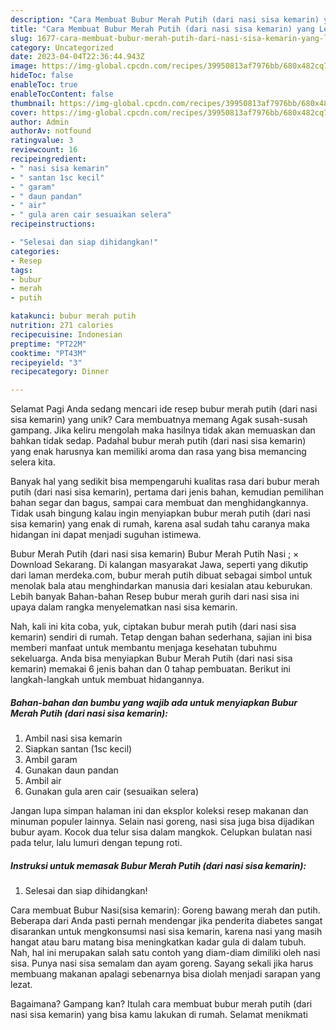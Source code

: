 ```yaml
---
description: "Cara Membuat Bubur Merah Putih (dari nasi sisa kemarin) yang Lezat Sekali, Mantap"
title: "Cara Membuat Bubur Merah Putih (dari nasi sisa kemarin) yang Lezat Sekali, Mantap"
slug: 1677-cara-membuat-bubur-merah-putih-dari-nasi-sisa-kemarin-yang-lezat-sekali-mantap
category: Uncategorized
date: 2023-04-04T22:36:44.943Z
image: https://img-global.cpcdn.com/recipes/39950813af7976bb/680x482cq70/bubur-merah-putih-dari-nasi-sisa-kemarin-foto-resep-utama.jpg
hideToc: false
enableToc: true
enableTocContent: false
thumbnail: https://img-global.cpcdn.com/recipes/39950813af7976bb/680x482cq70/bubur-merah-putih-dari-nasi-sisa-kemarin-foto-resep-utama.jpg
cover: https://img-global.cpcdn.com/recipes/39950813af7976bb/680x482cq70/bubur-merah-putih-dari-nasi-sisa-kemarin-foto-resep-utama.jpg
author: Admin
authorAv: notfound
ratingvalue: 3
reviewcount: 16
recipeingredient:
- " nasi sisa kemarin"
- " santan 1sc kecil"
- " garam"
- " daun pandan"
- " air"
- " gula aren cair sesuaikan selera"
recipeinstructions:

- "Selesai dan siap dihidangkan!"
categories:
- Resep
tags:
- bubur
- merah
- putih

katakunci: bubur merah putih 
nutrition: 271 calories
recipecuisine: Indonesian
preptime: "PT22M"
cooktime: "PT43M"
recipeyield: "3"
recipecategory: Dinner

---
```



Selamat Pagi Anda sedang mencari ide resep bubur merah putih (dari nasi sisa kemarin) yang unik? Cara membuatnya memang Agak susah-susah gampang. Jika keliru mengolah maka hasilnya tidak akan memuaskan dan bahkan tidak sedap. Padahal bubur merah putih (dari nasi sisa kemarin) yang enak harusnya kan memiliki aroma dan rasa yang bisa memancing selera kita.


Banyak hal yang sedikit bisa mempengaruhi kualitas rasa dari bubur merah putih (dari nasi sisa kemarin), pertama dari jenis bahan, kemudian pemilihan bahan segar dan bagus, sampai cara membuat dan menghidangkannya. Tidak usah bingung kalau ingin menyiapkan bubur merah putih (dari nasi sisa kemarin) yang enak di rumah, karena asal sudah tahu caranya maka hidangan ini dapat menjadi suguhan istimewa.

Bubur Merah Putih (dari nasi sisa kemarin) Bubur Merah Putih Nasi ; × Download Sekarang. Di kalangan masyarakat Jawa, seperti yang dikutip dari laman merdeka.com, bubur merah putih dibuat sebagai simbol untuk menolak bala atau menghindarkan manusia dari kesialan atau keburukan. Lebih banyak Bahan-bahan Resep bubur merah gurih dari nasi sisa ini upaya dalam rangka menyelematkan nasi sisa kemarin.


Nah, kali ini kita coba, yuk, ciptakan bubur merah putih (dari nasi sisa kemarin) sendiri di rumah. Tetap dengan bahan sederhana, sajian ini bisa memberi manfaat untuk membantu menjaga kesehatan tubuhmu sekeluarga. Anda bisa menyiapkan Bubur Merah Putih (dari nasi sisa kemarin) memakai 6 jenis bahan dan 0 tahap pembuatan. Berikut ini langkah-langkah untuk membuat hidangannya.

<!--inarticleads1-->

##### Bahan-bahan dan bumbu yang wajib ada untuk menyiapkan Bubur Merah Putih (dari nasi sisa kemarin):

1. Ambil  nasi sisa kemarin
1. Siapkan  santan (1sc kecil)
1. Ambil  garam
1. Gunakan  daun pandan
1. Ambil  air
1. Gunakan  gula aren cair (sesuaikan selera)


Jangan lupa simpan halaman ini dan eksplor koleksi resep makanan dan minuman populer lainnya. Selain nasi goreng, nasi sisa juga bisa dijadikan bubur ayam. Kocok dua telur sisa dalam mangkok. Celupkan bulatan nasi pada telur, lalu lumuri dengan tepung roti. 

<!--inarticleads2-->

##### Instruksi untuk memasak Bubur Merah Putih (dari nasi sisa kemarin):


1. Selesai dan siap dihidangkan!

Cara membuat Bubur Nasi(sisa kemarin): Goreng bawang merah dan putih. Beberapa dari Anda pasti pernah mendengar jika penderita diabetes sangat disarankan untuk mengkonsumsi nasi sisa kemarin, karena nasi yang masih hangat atau baru matang bisa meningkatkan kadar gula di dalam tubuh. Nah, hal ini merupakan salah satu contoh yang diam-diam dimiliki oleh nasi sisa. Punya nasi sisa semalam dan ayam goreng. Sayang sekali jika harus membuang makanan apalagi sebenarnya bisa diolah menjadi sarapan yang lezat. 

Bagaimana? Gampang kan? Itulah cara membuat bubur merah putih (dari nasi sisa kemarin) yang bisa kamu lakukan di rumah. Selamat menikmati
